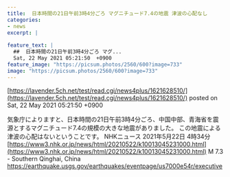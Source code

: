 ```yaml
---
title:  日本時間の21日午前3時4分ごろ マグニチュード7.4の地震 津波の心配なし   
categories:
- news
excerpt: |
  
feature_text: |
  ##  日本時間の21日午前3時4分ごろ マグ...
  Sat, 22 May 2021 05:21:50  +0900
feature_image: "https://picsum.photos/2560/600?image=733"
image: "https://picsum.photos/2560/600?image=733"
---
```


[https://lavender.5ch.net/test/read.cgi/news4plus/1621628510/](https://lavender.5ch.net/test/read.cgi/news4plus/1621628510/)
posted on Sat, 22 May 2021 05:21:50  +0900

<!--more-->

気象庁によりますと、日本時間の21日午前3時4分ごろ、中国中部、青海省を震源とするマグニチュード7.4の規模の大きな地震がありました。 この地震による津波の心配はないということです。 NHKニュース 2021年5月22日 4時34分 [https://www3.nhk.or.jp/news/html/20210522/k10013045231000.html](https://www3.nhk.or.jp/news/html/20210522/k10013045231000.html) M 7.3 - Southern Qinghai, China https://earthquake.usgs.gov/earthquakes/eventpage/us7000e54r/executive
